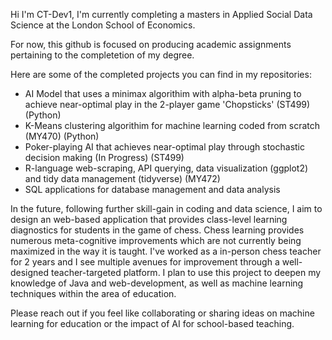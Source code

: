 Hi I'm CT-Dev1, I'm currently completing a masters in Applied Social Data Science at the London School of Economics.

For now, this github is focused on producing academic assignments pertaining to the completetion of my degree. 

Here are some of the completed projects you can find in my repositories:
- AI Model that uses a minimax algorithim with alpha-beta pruning to achieve near-optimal play in the 2-player game 'Chopsticks' (ST499) (Python)
- K-Means clustering algorithim for machine learning coded from scratch (MY470) (Python)
- Poker-playing AI that achieves near-optimal play through stochastic decision making (In Progress) (ST499)
- R-language web-scraping, API querying, data visualization (ggplot2) and tidy data management (tidyverse) (MY472)
- SQL applications for database management and data analysis

In the future, following further skill-gain in coding and data science, I aim to design an web-based application that provides class-level learning diagnostics for students in the game of chess. Chess learning provides numerous
meta-cognitive improvements which are not currently being maximized in the way it is taught. I've worked as a in-person chess teacher for 2 years and I see multiple avenues for improvement through a well-designed teacher-targeted platform.
I plan to use this project to deepen my knowledge of Java and web-development, as well as machine learning techniques within the area of education.

Please reach out if you feel like collaborating or sharing ideas on machine learning for education or the impact of AI for school-based teaching.

